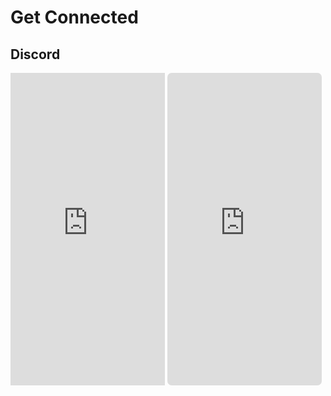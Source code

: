 # Get  Connected

## Discord

<iframe src="https://discord.com/widget?id=1069035855181787199&theme=dark" width="49%" height="500" allowtransparency="true" frameborder="0" sandbox="allow-popups allow-popups-to-escape-sandbox allow-same-origin allow-scripts"></iframe>

<iframe src="https://e.widgetbot.io/channels/1069035855181787199/1069035969195544656/?preset=crate&amp;api=256414d9-a4ec-4b6d-82a1-cdd70386646e" width="49%" height="500" allowtransparency="true" frameborder="0" sandbox="allow-popups allow-popups-to-escape-sandbox allow-same-origin allow-scripts" style="border-radius: 7px;" title="Discord chat embed"></iframe>
